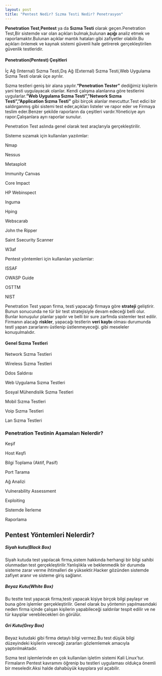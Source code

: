 ```yaml
---
layout: post
title: "Pentest Nedir? Sızma Testi Nedir? Penetrasyon"
---
```


**Penetration Test**,**Pentest** ya da **Sızma Testi** olarak geçen.Penetration Test,Bir sistemde var olan açıkları bulmak,bulunan **açığı** analiz etmek ve raporlamaktır.Bulunan açıklar mantık hataları gibi zafiyetler olabilir.Bu açıkları önlemek ve kaynak sistemi güvenli hale getirerek gerçekleştirilen güvenlik testleridir.

#### Penetration(Pentest) Çeşitleri

İç Ağ (Internal) Sızma Testi,Dış Ağ (External) Sızma Testi,Web Uygulama Sızma Testi olarak üçe ayrılır.

Sızma testleri geniş bir alana yayılır.**“Penetration Tester”** dediğimiz kişilerin yani testi uygulayacak olanlar.
Kendi çalışma alanlarına göre testlerini uygularlar.**”Web Uygulama Sızma Testi”,”Network Sızma Testi”,”Application Sızma Testi”** gibi birçok alanlar mevcuttur.Test edici bir saldırganmış gibi sistemi test eder,açıkları listeler ve rapor eder ve Firmaya teslim eder.Benzer şekilde raporların da çeşitleri vardır.Yöneticiye ayrı rapor.Çalışanlara ayrı raporlar sunulur.

Penetration Test aslında genel olarak test araçlarıyla gerçekleştirilir.

Sisteme sızamak için kullanılan yazılımlar:

Nmap

Nessus

Metasploit

Immunity Canvas

Core Impact

HP Webinspect

Inguma

Hping

Webscarab

John the Ripper

Saint Ssecurity Scanner

W3af

Pentest yöntemleri için kullanılan yazılamlar:

ISSAF

OWASP Guide

OSTTM

NIST

Penetration Test yapan firma, testi yapacağı firmaya göre **strateji** geliştirir. Bunun sonucunda ne tür bir test stratejisiyle devam edeceği belli olur.
Bunlar konuşulur planlar yapılır ve belli bir sure zarfmda sistemler test edilir.
Firmanın alacağı **riskler**, yapacağı testlerin **veri kaybı** olması durumunda testl yapan zararlarını üstlenip üstlenmeyeceği. gibi meseleler konuşulmalıdır.

#### Genel Sızma Testleri

Network Sızma Testleri

Wireless Sızma Testleri

Ddos Saldırısı

Web Uygulama Sızma Testleri

Sosyal Mühendislik Sızma Testleri

Mobil Sızma Testleri

Voip Sızma Testleri

Lan Sızma Testleri

### Penetration Testinin Aşamaları Nelerdir?

Keşif

Host Keşfi

Bilgi Toplama (Aktif, Pasif)

Port Tarama

Ağ Analizi

Vulnerability Assessment

Exploiting

Sistemde İlerleme

Raporlama

## Pentest Yöntemleri Nelerdir?

##### Siyah kutu(Black Box)

Siyah kutuda test yapılacak firma,sistem hakkında herhangi bir bilgi sahibi olunmadan test gerçekleştirilir.Yanlışlıkla ve beklenmedik bir durumda sisteme zarar verme ihtimalleri de yüksektir.Hacker gözünden sistemde zafiyet aranır ve sisteme giriş sağlanır.

##### Beyaz Kutu(White Box)

Bu testte test yapacak firma,testi yapacak kişiye birçok bilgi paylaşır ve buna göre işlemler gerçekleştirilir. Genel olarak bu yöntemin yapılmasındaki neden firma içinde çalışan kişilerin yapabileceği saldırılar tespit edilir ve ne tür kayıplar verebilecekleri ön görülür.

##### Gri Kutu(Grey Box)

Beyaz kutudaki gibi firma detaylı bilgi vermez.Bu test düşük bilgi düzeyindeki kişilerin vereceği zararları gözlemlemek amacıyla yaptırılmaktadır.

Sızma test işlemlerinde en çok kullanılan işletim sistemi Kali Linux’tur.
Firmaların Pentest kavramını öğrenip bu testleri uygulaması oldukça önemli bir meseledir.Aksi halde dahabüyük kayıplara yol açabilir.